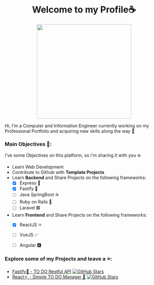 <h1 align="center"> Welcome to my Profile☕</h1>


<p align="center">
  <a href="https://github.com/Nikorasu-d">
    <img src="https://gh-readme-profile.vercel.app/api?username=Nikorasu-d&theme=catppuccin-macchiato&locale=es&hide=issues&border_radius=7.5" height="300px";">
  </a>
</p>



Hi, I'm a Computer and Information Engineer currently working on my Professional Portfolio and acquiring new skills along the way 📝




### Main Objectives 🎯:
I've some Objectives on this platform, so i'm sharing it with you ☕
- Learn Web Development
- Contribute to Github with **Template Projects**
- Learn **Backend** and Share Projects on the following frameworks:
  -  [x] Express 🚀
  -  [x] Fastify 🐯
  -  [ ] Java SpringBoot ☕
  -  [ ] Ruby on Rails 💎
  -  [ ] Laravel 🟥
- Learn **Frontend** and Share Projects on the following frameworks:
  -  [x] ReactJS ⚛️
  -  [ ] VueJS ✅
  -  [ ] Angular 🅰️


### Explore some of my Projects and leave a ⭐:
<ul>
  <li>
    <a href="https://github.com/Nikorasu-d/rest-api-fastify">Fastify🐯 - TO DO Restful API</a> 
    <a href="https://github.com/Nikorasu-d/rest-api-fastify">
    <img src="https://img.shields.io/github/stars/Nikorasu-d/rest-api-fastify?style=social" alt="GitHub Stars">
    </a>
  </a>
  </li>
  <li>
    <a href="https://github.com/Nikorasu-d/todo-manager-app">React⚛️ - Simple TO DO Manager 📝</a>
    <a href="https://github.com/Nikorasu-d/rest-api-fastify">
    <img src="https://img.shields.io/github/stars/Nikorasu-d/todo-manager-app?style=social" alt="GitHub Stars">
    </a>
  </li>
</ul>
  
